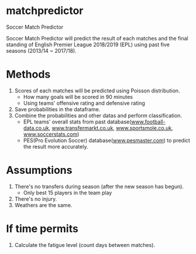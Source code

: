 # matchpredictor
Soccer Match Predictor

Soccer Match Predictor will predict the result of each matches and the final standing of English Premier League 2018/2019 (EPL) using past five seasons (2013/14 ~ 2017/18). 

# Methods
1. Scores of each matches will be predicted using Poisson distribution. 
    - How many goals will be scored in 90 minutes
    - Using teams' offensive rating and defensive rating 
2. Save probabilities in the dataframe.
3. Combine the probabilities and other datas and perform classification.
    - EPL teams' overall stats from past database(www.football-data.co.uk, www.transfermarkt.co.uk, www.sportsmole.co.uk, www.soccerstats.com)
    - PES(Pro Evolution Soccer) database(www.pesmaster.com) to predict the result more accurately.

# Assumptions
1. There's no transfers during season (after the new season has begun).
    - Only best 15 players in the team play
2. There's no injury.
3. Weathers are the same.


# If time permits
1. Calculate the fatigue level (count days between matches).
